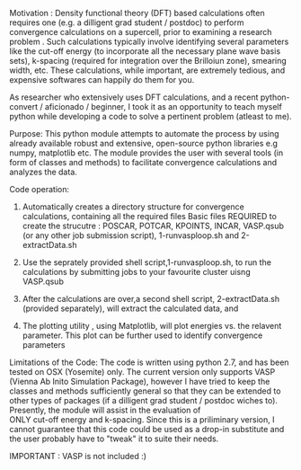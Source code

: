 Motivation :
Density functional theory (DFT) based calculations often requires one (e.g. a dilligent grad student / postdoc) to 
perform convergence calculations on a supercell, prior to examining a research problem . Such calculations typically 
involve identifying several parameters  like the cut-off energy (to incorporate all the necessary plane wave basis sets), 
k-spacing (required for integration over the Brilloiun zone), smearing width, etc. These calculations, while important, 
are extremely tedious, and expensive softwares can happily do them for you.

As researcher who extensively uses DFT calculations, and a recent python-convert / aficionado / beginner, I took it as an
opportunity to teach myself python while developing a code to solve a pertinent problem (atleast to me).  

Purpose:
This python module attempts to automate the process by using already available robust and extensive, open-source python libraries e.g numpy, matplotlib etc. 
The module provides the user with several tools (in form of classes and methods) to facilitate convergence calculations and analyzes the data.

Code operation:
1. Automatically creates a directory structure for convergence calculations, containing all the required files
   Basic files REQUIRED to create the strucutre : POSCAR, POTCAR, KPOINTS, INCAR, VASP.qsub (or any other job submission script), 1-runvasploop.sh and 2-extractData.sh
    
2. Use the seprately provided shell script,1-runvasploop.sh, to run the calculations by submitting jobs to your favourite cluster uisng VASP.qsub

3. After the calculations are over,a second shell script, 2-extractData.sh (provided separately), will extract the calculated data, and

4. The plotting utility , using Matplotlib,  will plot energies vs. the relavent parameter. This plot can be further used to identify convergence parameters

Limitations of the Code:
The code is written using python 2.7, and has been tested on OSX (Yosemite) only.
The current version only supports VASP (Vienna Ab Inito Simulation Package), however I have tried to keep the classes and methods 
sufficiently general so that they can be extended to other types of packages (if a dilligent grad student / postdoc wiches to). Presently, the module will assist in the evaluation of  
ONLY cut-off energy and k-spacing. Since this is a priliminary version, I cannot guarantee that this code could be used as a drop-in substitute and 
the user probably have to "tweak" it to suite their needs.

IMPORTANT :  VASP is not included :)
